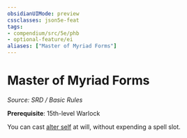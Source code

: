 ```yaml
---
obsidianUIMode: preview
cssclasses: json5e-feat
tags:
- compendium/src/5e/phb
- optional-feature/ei
aliases: ["Master of Myriad Forms"]
---
```

# Master of Myriad Forms
*Source: SRD / Basic Rules*  

**Prerequisite**: 15th-level Warlock

You can cast [alter self](compendium/spells/alter-self.md) at will, without expending a spell slot.